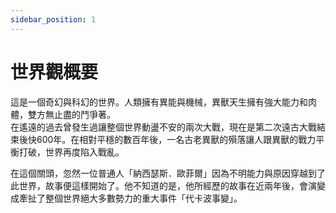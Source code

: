 ```yaml
---
sidebar_position: 1
---
```


# 世界觀概要

這是一個奇幻與科幻的世界。人類擁有異能與機械，異獸天生擁有強大能力和肉體，雙方無止盡的鬥爭著。  
在遙遠的過去曾發生過讓整個世界動盪不安的兩次大戰，現在是第二次遠古大戰結束後快600年。在相對平穩的數百年後，一名古老異獸的殞落讓人跟異獸的戰力平衡打破，世界再度陷入戰亂。  

在這個關頭，忽然一位普通人「納西瑟斯．歐菲爾」因為不明能力與原因穿越到了此世界，故事便這樣開始了。他不知道的是，他所經歷的故事在近兩年後，會演變成牽扯了整個世界絕大多數勢力的重大事件「代卡波事變」。